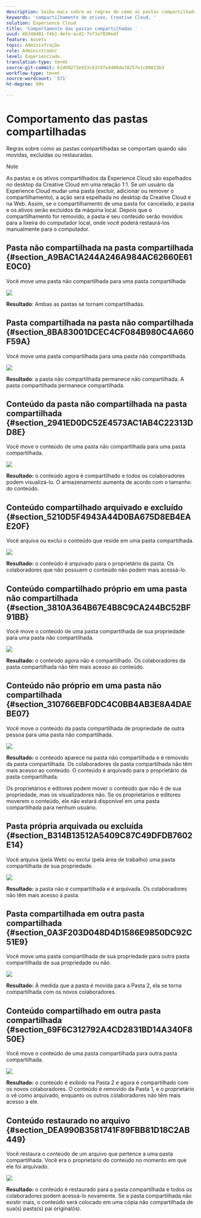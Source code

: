 ```yaml
---
description: Saiba mais sobre as regras de como as pastas compartilhadas se comportam quando movidas, excluídas e restauradas na Experience Cloud.
keywords: 'compartilhamento de ativos, Creative Cloud, '
solution: Experience Cloud
title: 'Comportamento das pastas compartilhadas '
uuid: 86348401-f4b1-4efe-acd1-7e73a7030edf
feature: Assets
topic: Administração
role: Administrador
level: Experienciado
translation-type: tm+mt
source-git-commit: 61d60273e933c637dfe4400da78257e1c80015b3
workflow-type: tm+mt
source-wordcount: '571'
ht-degree: 99%

---
```



# Comportamento das pastas compartilhadas

Regras sobre como as pastas compartilhadas se comportam quando são movidas, excluídas ou restauradas.

>[!NOTE]
>
>As pastas e os ativos compartilhados da Experience Cloud são espelhados no desktop da Creative Cloud em uma relação 1:1. Se um usuário da Experience Cloud mudar uma pasta (excluir, adicionar ou remover o compartilhamento), a ação será espelhada no desktop da Creative Cloud e na Web. Assim, se o compartilhamento de uma pasta for cancelado, a pasta e os ativos serão excluídos da máquina local. Depois que o compartilhamento for removido, a pasta e seu conteúdo serão movidos para a lixeira do computador local, onde você poderá restaurá-los manualmente para o computador.

## Pasta não compartilhada na pasta compartilhada {#section_A9BAC1A244A246A984AC62660E61E0C0}

Você move uma pasta não compartilhada para uma pasta compartilhada:

![](assets/01_assets_move.png)

**Resultado**: Ambas as pastas se tornam compartilhadas.

## Pasta compartilhada na pasta não compartilhada {#section_8BA83001DCEC4CF084B980C4A660F59A}

Você move uma pasta compartilhada para uma pasta não compartilhada.

![](assets/02_assets_move.png)

**Resultado**: a pasta não compartilhada permanece não compartilhada. A pasta compartilhada permanece compartilhada.

## Conteúdo da pasta não compartilhada na pasta compartilhada {#section_2941ED0DC52E4573AC1AB4C22313DD8E}

Você move o conteúdo de uma pasta não compartilhada para uma pasta compartilhada.

![](assets/03_assets_move.png)

**Resultado:** o conteúdo agora é compartilhado e todos os colaboradores podem visualizá-lo. O armazenamento aumenta de acordo com o tamanho do conteúdo.

## Conteúdo compartilhado arquivado e excluído {#section_5210D5F4943A44D0BA675D8EB4EAE20F}

Você arquiva ou exclui o conteúdo que reside em uma pasta compartilhada.

![](assets/04_assets_move.png)

**Resultado:** o conteúdo é arquivado para o proprietário da pasta. Os colaboradores que não possuem o conteúdo não podem mais acessá-lo.

## Conteúdo compartilhado próprio em uma pasta não compartilhada {#section_3810A364B67E4B8C9CA244BC52BF91BB}

Você move o conteúdo de uma pasta compartilhada de sua propriedade para uma pasta não compartilhada.

![](assets/05_assets_move.png)

**Resultado:** o conteúdo agora não é compartilhado. Os colaboradores da pasta compartilhada não têm mais acesso ao conteúdo.

## Conteúdo não próprio em uma pasta não compartilhada {#section_310766EBF0DC4C0BB4AB3E8A4DAEBE07}

Você move o conteúdo da pasta compartilhada de propriedade de outra pessoa para uma pasta não compartilhada.

![](assets/06_assets_move.png)

**Resultado:** o conteúdo aparece na pasta não compartilhada e é removido da pasta compartilhada. Os colaboradores da pasta compartilhada não têm mais acesso ao conteúdo. O conteúdo é arquivado para o proprietário da pasta compartilhada.

Os proprietários e editores podem mover o conteúdo que não é de sua propriedade, mas os visualizadores não. Se os proprietários e editores moverem o conteúdo, ele não estará disponível em uma pasta compartilhada para nenhum usuário.

## Pasta própria arquivada ou excluída {#section_B314B13512A5409C87C49DFDB7602E14}

Você arquiva (pela Web) ou exclui (pela área de trabalho) uma pasta compartilhada de sua propriedade.

![](assets/07_assets_move.png)

**Resultado:** a pasta não é compartilhada e é arquivada. Os colaboradores não têm mais acesso à pasta.

## Pasta compartilhada em outra pasta compartilhada {#section_0A3F203D048D4D1586E9850DC92C51E9}

Você move uma pasta compartilhada de sua propriedade para outra pasta compartilhada de sua propriedade ou não.

![](assets/09_assets_move.png)

**Resultado:** À medida que a pasta é movida para a Pasta 2, ela se torna compartilhada com os novos colaboradores.

## Conteúdo compartilhado em outra pasta compartilhada {#section_69F6C312792A4CD2831BD14A340F850E}

Você move o conteúdo de uma pasta compartilhada para outra pasta compartilhada.

![](assets/11_assets_move.png)

**Resultado:** o conteúdo é exibido na Pasta 2 e agora é compartilhado com os novos colaboradores. O conteúdo é removido da Pasta 1, e o proprietário o vê como arquivado, enquanto os outros colaboradores não têm mais acesso a ele.

## Conteúdo restaurado no arquivo {#section_DEA990B3581741F89FBB81D18C2AB449}

Você restaura o conteúdo de um arquivo que pertence a uma pasta compartilhada. Você era o proprietário do conteúdo no momento em que ele foi arquivado.

![](assets/12_assets_move.png)

**Resultado:** o conteúdo é restaurado para a pasta compartilhada e todos os colaboradores podem acessá-lo novamente. Se a pasta compartilhada não existir mais, o conteúdo será colocado em uma cópia não compartilhada de sua(s) pasta(s) pai original(is).
